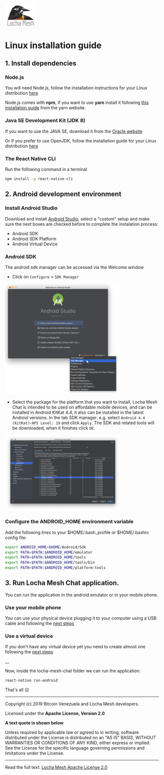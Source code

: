 
<img src="files/logo.png" width="20%">

# Linux installation guide

## 1. Install dependencies

### Node.js

You will need  Node.js, follow the installation instructions for your Linux distribution [here](https://nodejs.org/en/download/package-manager)

Node.js comes with **npm**, if you want to use **yarn** install it following [this installation guide](https://yarnpkg.com/en/docs/install) from the yarn website.

### Java SE Development Kit (JDK 8)

If you want to use the JAVA SE, download it  from the [Oracle website](https://www.oracle.com/technetwork/java/javase/overview/index.html)

Or if you prefer to use OpenJDK, follow the installation guide for your Linux distribution [here](https://openjdk.java.net/install/index.html)


### The React Native CLI

Run the following command in a terminal

```bash
npm install -g react-native-cli
```

## 2. Android development environment

### Install Android Studio

Download and install [Android Studio](https://developer.android.com/studio/index.html), select a "custom" setup and make sure the next boxes are checked before to complete the instalation process:

- Android SDK
- Android SDK Platform
- Android Virtual Device

### Android SDK
The android sdk manager can be accessed via the Welcome window
- Click on `Configure` > `SDK Manager`

<img src="files/SDK_selection.png" width="75%"/>

- Select the package for the platform that you want to install, Locha Mesh Chat is intended to be used on affordable mobile devices, and can be installed in Android KitKat 4.4, it also can be installed in the latest Android versions. 
In the tab SDK manager. e.g. select `Android 4.4 (KitKat)`-`API Level: 19` and click `Apply`. 
The SDK and related tools will be downloaded, when it finishes click `OK`.

<img src="files/API_selection.png" width="75%"/>

### Configure the ANDROID_HOME environment variable

Add the following lines to your $HOME/.bash_profile or $HOME/.bashrc config file:
```bash
export ANDROID_HOME=$HOME/Android/Sdk
export PATH=$PATH:$ANDROID_HOME/emulator
export PATH=$PATH:$ANDROID_HOME/tools
export PATH=$PATH:$ANDROID_HOME/tools/bin
export PATH=$PATH:$ANDROID_HOME/platform-tools
```

## 3. Run Locha Mesh Chat application.

You can run the application in the android emulator or in your mobile phone.

### Use your mobile phone
You can use your physical device plugging it to your computer using a USB cable and following the [next steps](https://facebook.github.io/react-native/docs/next/running-on-device)

### Use a virtual device
If you don't have any virtual device yet you need to create almost one following the [next steps](https://developer.android.com/studio/run/managing-avds.html)

__

Now, inside the locha-mesh-chat folder we can run the application:

```bash
react-native run-android
```

That's all :wink:

___
Copyright (c) 2019 Bitcoin Venezuela and Locha Mesh developers.

Licensed under the **Apache License, Version 2.0**

**A text quote is shown below**

Unless required by applicable law or agreed to in writing, software
distributed under the License is distributed on an "AS IS" BASIS,
WITHOUT WARRANTIES OR CONDITIONS OF ANY KIND, either express or implied.
See the License for the specific language governing permissions and
limitations under the License.
___
Read the full text:
[Locha Mesh Apache License 2.0](https://github.com/btcven/LochaMesh-Chat/blob/master/LICENSE)
